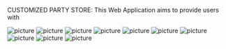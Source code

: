 CUSTOMIZED PARTY STORE:
	This Web Application aims to provide users with  
	
![picture](https://bitbucket.org/SivakumarVayyeti/ssdi-party-store/raw/7ef7bbf7e0b33fc2310af4bc72af4c03929a6e53/partystore/Screenshots/tshirt_1.png)
![picture](https://bitbucket.org/SivakumarVayyeti/ssdi-party-store/raw/7ef7bbf7e0b33fc2310af4bc72af4c03929a6e53/partystore/Screenshots/tshirt_2.png)
![picture](https://bitbucket.org/SivakumarVayyeti/ssdi-party-store/raw/7ef7bbf7e0b33fc2310af4bc72af4c03929a6e53/partystore/Screenshots/tshirt_3.png)
![picture](https://bitbucket.org/SivakumarVayyeti/ssdi-party-store/raw/7ef7bbf7e0b33fc2310af4bc72af4c03929a6e53/partystore/Screenshots/tshirt_4.png)
![picture](https://bitbucket.org/SivakumarVayyeti/ssdi-party-store/raw/7ef7bbf7e0b33fc2310af4bc72af4c03929a6e53/partystore/Screenshots/cake_1.png)
![picture](https://bitbucket.org/SivakumarVayyeti/ssdi-party-store/raw/7ef7bbf7e0b33fc2310af4bc72af4c03929a6e53/partystore/Screenshots/cake_2.png)
![picture](https://bitbucket.org/SivakumarVayyeti/ssdi-party-store/raw/7ef7bbf7e0b33fc2310af4bc72af4c03929a6e53/partystore/Screenshots/cake_3.png)
![picture](https://bitbucket.org/SivakumarVayyeti/ssdi-party-store/raw/7ef7bbf7e0b33fc2310af4bc72af4c03929a6e53/partystore/Screenshots/cake_4.png)
![picture](https://bitbucket.org/SivakumarVayyeti/ssdi-party-store/raw/7ef7bbf7e0b33fc2310af4bc72af4c03929a6e53/partystore/Screenshots/drinks.png)
![picture](https://bitbucket.org/SivakumarVayyeti/ssdi-party-store/raw/7ef7bbf7e0b33fc2310af4bc72af4c03929a6e53/partystore/Screenshots/otherstuff.png)
	
